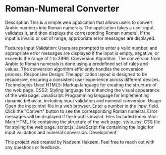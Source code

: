 # Roman-Numeral Converter
Description
This is a simple web application that allows users to convert Arabic numbers into Roman numerals. The application takes a user input, validates it, and then displays the corresponding Roman numeral. If the input is invalid or out of range, appropriate error messages are displayed.

Features
Input Validation: Users are prompted to enter a valid number, and appropriate error messages are displayed if the input is empty, negative, or exceeds the range of 1 to 3999.
Conversion Algorithm: The conversion from Arabic to Roman numerals is done using a predefined set of rules and values. The conversion algorithm efficiently handles the conversion process.
Responsive Design: The application layout is designed to be responsive, ensuring a consistent user experience across different devices.
Technologies Used
HTML5: Markup language for creating the structure of the web page.
CSS3: Styling language for enhancing the visual appearance of the web page.
JavaScript: Programming language for implementing dynamic behavior, including input validation and numeral conversion.
Usage
Open the index.html file in a web browser.
Enter a number in the input field.
Click the "Convert" button to see the corresponding Roman numeral.
Error messages will be displayed if the input is invalid.
Files Included
index.html: Main HTML file containing the structure of the web page.
style.css: CSS file for styling the web page.
script.js: JavaScript file containing the logic for input validation and numeral conversion.
Development

This project was created by Nadeem Hakeem. Feel free to reach out with any questions or feedback.